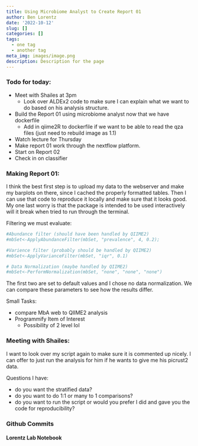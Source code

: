 ```yaml
---
title: Using Microbiome Analyst to Create Report 01
author: Ben Lorentz
date: '2022-10-12'
slug: []
categories: []
tags:
  - one tag
  - another tag
meta_img: images/image.png
description: Description for the page
---
```


### Todo for today:

- Meet with Shailes at 3pm
  - Look over ALDEx2 code to make sure I can explain what we want to do based on his analysis structure.
- Build the Report 01 using microbiome analyst now that we have dockerfile
  - Add in qiime2R to dockerfile if we want to be able to read the qza files (just need to rebuild image as 1.1)
- Watch lecture for Thursday
- Make report 01 work through the nextflow platform.
- Start on Report 02
- Check in on classifier

### Making Report 01: 

I think the best first step is to upload my data to the webserver and make my barplots on there, since I cached the properly formatted tables. Then I can use that code to reproduce it locally and make sure that it looks good. My one last worry is that the package is intended to be used interactively will it break when tried to run through the terminal.

Filtering we must evaluate:

```bash
#Abundance filter (should have been handled by QIIME2)
#mbSet<-ApplyAbundanceFilter(mbSet, "prevalence", 4, 0.2);

#Varience filter (probably should be handled by QIIME2)
#mbSet<-ApplyVarianceFilter(mbSet, "iqr", 0.1)

# Data Normalization (maybe handled by QIIME2)
#mbSet<-PerformNormalization(mbSet, "none", "none", "none")
```

The first two are set to default values and I chose no data normalization. We can compare these parameters to see how the results differ.

Small Tasks:
- compare MbA web to QIIME2 analysis
- Programmify Item of Interest
  - Possibility of 2 level IoI


### Meeting with Shailes:

I want to look over my script again to make sure it is commented up nicely. I can offer to just run the analysis for him if he wants to give me his picrust2 data. 

Questions I have:

- do you want the stratified data?
- do you want to do 1:1 or many to 1 comparisons?
- do you want to run the script or would you prefer I did and gave you the code for reproducibility? 

### Github Commits

#### Lorentz Lab Notebook

```bash

```

